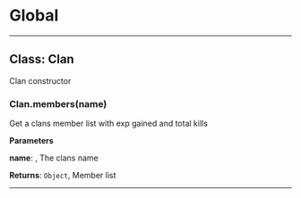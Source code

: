 # Global





* * *

## Class: Clan
Clan constructor

### Clan.members(name) 

Get a clans member list with exp gained and total kills

**Parameters**

**name**: , The clans name

**Returns**: `Object`, Member list



* * *











